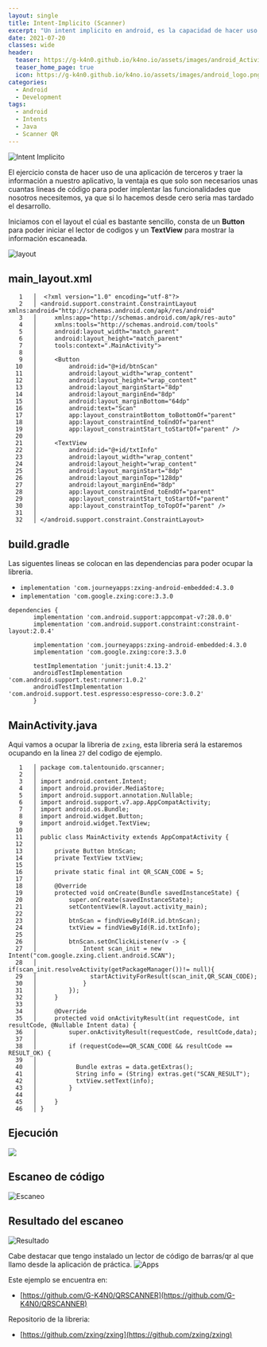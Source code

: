 ```yaml
---
layout: single
title: Intent-Implicito (Scanner)
excerpt: "Un intent implicito en android, es la capacidad de hacer uso de una funcionalidad especifica para una aplicación sin que nosotros lo desarrollemos, esto se logra haciendo uso de uno que ya está instalado en el celular y posteriormente el dato que nos interesa, tratarlo en nuestra propia aplicación. Esto es muy usado por muchas aplicaciones hoy en dia, como el de compartir un archivo o simplemente tomar una foto."
date: 2021-07-20
classes: wide
header:
  teaser: https://g-k4n0.github.io/k4no.io/assets/images/android_Activity/activity_android.png
  teaser_home_page: true
  icon: https://g-k4n0.github.io/k4no.io/assets/images/android_logo.png
categories:
  - Android
  - Development
tags:  
  - android
  - Intents
  - Java
  - Scanner QR
---
```


![Intent Implicito](../assets/images/android_scanner_implicit/scann.jpg)

El ejercicio consta de hacer uso de una aplicación de terceros y traer la información a nuestro aplicativo, la ventaja es que solo son necesarios unas cuantas lineas de código para poder implentar las funcionalidades que nosotros necesitemos, ya que si lo hacemos desde cero seria mas tardado el desarrollo.

Iniciamos con el layout el cúal es bastante sencillo, consta de un **Button** para poder iniciar el lector de codigos y un **TextView** para mostrar la información escaneada.

![layout](../assets/images/android_scanner_implicit/layout_scanner.png)
## main_layout.xml

```
   1   │  <?xml version="1.0" encoding="utf-8"?>
   2   │ <android.support.constraint.ConstraintLayout xmlns:android="http://schemas.android.com/apk/res/android"
   3   │     xmlns:app="http://schemas.android.com/apk/res-auto"
   4   │     xmlns:tools="http://schemas.android.com/tools"
   5   │     android:layout_width="match_parent"
   6   │     android:layout_height="match_parent"
   7   │     tools:context=".MainActivity">
   8   │ 
   9   │     <Button
  10   │         android:id="@+id/btnScan"
  11   │         android:layout_width="wrap_content"
  12   │         android:layout_height="wrap_content"
  13   │         android:layout_marginStart="8dp"
  14   │         android:layout_marginEnd="8dp"
  15   │         android:layout_marginBottom="64dp"
  16   │         android:text="Scan"
  17   │         app:layout_constraintBottom_toBottomOf="parent"
  18   │         app:layout_constraintEnd_toEndOf="parent"
  19   │         app:layout_constraintStart_toStartOf="parent" />
  20   │ 
  21   │     <TextView
  22   │         android:id="@+id/txtInfo"
  23   │         android:layout_width="wrap_content"
  24   │         android:layout_height="wrap_content"
  25   │         android:layout_marginStart="8dp"
  26   │         android:layout_marginTop="128dp"
  27   │         android:layout_marginEnd="8dp"
  28   │         app:layout_constraintEnd_toEndOf="parent"
  29   │         app:layout_constraintStart_toStartOf="parent"
  30   │         app:layout_constraintTop_toTopOf="parent" />
  31   │ 
  32   │ </android.support.constraint.ConstraintLayout>
```
## build.gradle
 Las siguentes lineas se colocan en las dependencias para poder ocupar la libreria.

- `implementation 'com.journeyapps:zxing-android-embedded:4.3.0`
- `implementation 'com.google.zxing:core:3.3.0`

```
dependencies {
       implementation 'com.android.support:appcompat-v7:28.0.0'
       implementation 'com.android.support.constraint:constraint-layout:2.0.4'

       implementation 'com.journeyapps:zxing-android-embedded:4.3.0
       implementation 'com.google.zxing:core:3.3.0
       
       testImplementation 'junit:junit:4.13.2'
       androidTestImplementation 'com.android.support.test:runner:1.0.2'
       androidTestImplementation 'com.android.support.test.espresso:espresso-core:3.0.2'
       }
  ```

## MainActivity.java

Aqui vamos a ocupar la libreria de `zxing`, esta libreria será la estaremos ocupando en la linea `27` del codigo de ejemplo.
```
   1   │ package com.talentounido.qrscanner;
   2   │ 
   3   │ import android.content.Intent;
   4   │ import android.provider.MediaStore;
   5   │ import android.support.annotation.Nullable;
   6   │ import android.support.v7.app.AppCompatActivity;
   7   │ import android.os.Bundle;
   8   │ import android.widget.Button;
   9   │ import android.widget.TextView;
  10   │ 
  11   │ public class MainActivity extends AppCompatActivity {
  12   │ 
  13   │     private Button btnScan;
  14   │     private TextView txtView;
  15   │ 
  16   │     private static final int QR_SCAN_CODE = 5;
  17   │ 
  18   │     @Override
  19   │     protected void onCreate(Bundle savedInstanceState) {
  20   │         super.onCreate(savedInstanceState);
  21   │         setContentView(R.layout.activity_main);
  22   │ 
  23   │         btnScan = findViewById(R.id.btnScan);
  24   │         txtView = findViewById(R.id.txtInfo);
  25   │ 
  26   │         btnScan.setOnClickListener(v -> {
  27   │             Intent scan_init = new Intent("com.google.zxing.client.android.SCAN");
  28   │             if(scan_init.resolveActivity(getPackageManager())!= null){
  29   │               startActivityForResult(scan_init,QR_SCAN_CODE);
  30   │             }
  31   │         });
  32   │     }
  33   │ 
  34   │     @Override
  35   │     protected void onActivityResult(int requestCode, int resultCode, @Nullable Intent data) {
  36   │         super.onActivityResult(requestCode, resultCode,data);
  37   │ 
  38   │         if (requestCode==QR_SCAN_CODE && resultCode == RESULT_OK) {
  39   │           
  40   │           Bundle extras = data.getExtras();
  41   │           String info = (String) extras.get("SCAN_RESULT");
  42   │           txtView.setText(info);
  43   │         }
  44   │ 
  45   │     }
  46   │ }

```

## Ejecución

![](../assets/images/android_scanner_implicit/scanner_init.png)

## Escaneo de código
![Escaneo](../assets/images/android_scanner_implicit/code_scanning.png)

## Resultado del escaneo

![Resultado](../assets/images/android_scanner_implicit/result_scanning.png)

Cabe destacar que tengo instalado un lector de código de barras/qr al que llamo desde la aplicación de práctica.
![Apps](../assets/images/android_scanner_implicit/apps.png)

Este ejemplo se encuentra en:
- [https://github.com/G-K4N0/QRSCANNER](https://github.com/G-K4N0/QRSCANNER)

Repositorio de la libreria:
- [https://github.com/zxing/zxing](https://github.com/zxing/zxing)
